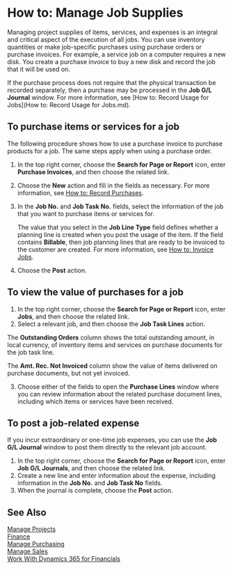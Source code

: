 <properties
                pageTitle="How to: Manage Job Supplies| Financials"
                description="Describes how to supply material and services to jobs."
                services="project-madeira"
                documentationCenter=""
                authors="SorenGP"
/>
<tags
    ms.service="project-madeira"
    ms.topic="article"
    ms.devlang="na"
    ms.tgt_pltfrm="na"
    ms.workload="na"
    ms.date="10/26/2016"
    ms.author="SorenGP" />

# How to: Manage Job Supplies
Managing project supplies of items, services, and expenses is an integral and critical aspect of the execution of all jobs. You can use inventory quantities or make job-specific purchases using purchase orders or purchase invoices. For example, a service job on a computer requires a new disk. You create a purchase invoice to buy a new disk and record the job that it will be used on.

If the purchase process does not require that the physical transaction be recorded separately, then a purchase may be processed in the **Job G/L Journal** window. For more information, see [How to: Record Usage for Jobs](How to: Record Usage for Jobs.md).

## To purchase items or services for a job  
The following procedure shows how to use a purchase invoice to purchase products for a job. The same steps apply when using a purchase order.  

1. In the top right corner, choose the **Search for Page or Report** icon, enter **Purchase Invoices**, and then choose the related link.  
2. Choose the **New** action and fill in the fields as necessary. For more information, see [How to: Record Purchases](purchasing-how-record-purchases.md).
3. In the **Job No.** and **Job Task No.** fields, select the information of the job that you want to purchase items or services for.  

    The value that you select in the **Job Line Type** field defines whether a planning line is created when you post the usage of the item. If the field contains **Billable**, then job planning lines that are ready to be invoiced to the customer are created. For more information, see [How to: Invoice Jobs](projects-how-invoice-jobs.md).
 
4. Choose the **Post** action.

## To view the value of purchases for a job  

1. In the top right corner, choose the **Search for Page or Report** icon, enter **Jobs**, and then choose the related link.
2. Select a relevant job, and then choose the **Job Task Lines** action.  

The **Outstanding Orders** column shows the total outstanding amount, in local currency, of inventory items and services on purchase documents for the job task line.  

The **Amt. Rec. Not Invoiced** column show the value of items delivered on purchase documents, but not yet invoiced.  

3. Choose either of the fields to open the **Purchase Lines** window where you can review information about the related purchase document lines, including which items or services have been received.

## To post a job-related expense  
If you incur extraordinary or one-time job expenses, you can use the **Job G/L Journal** window to post them directly to the relevant job account.

1. In the top right corner, choose the **Search for Page or Report** icon, enter **Job G/L Journals**, and then choose the related link.  
2. Create a new line and enter information about the expense, including information in the **Job No.** and **Job Task No** fields.  
3. When the journal is complete, choose the **Post** action.


## See Also
[Manage Projects](projects-manage-projects.md)  
[Finance](finance.md)  
[Manage Purchasing](purchasing-manage-purchasing.md)         
[Manage Sales](sales-manage-sales.md)      
[Work With Dynamics 365 for Financials](ui-work-product.md)  
